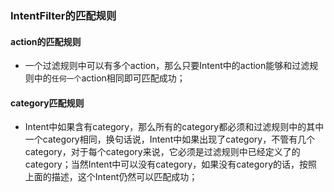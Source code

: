 ### IntentFilter的匹配规则
#### action的匹配规则
+ 一个过滤规则中可以有多个action，那么只要Intent中的action能够和过滤规则中的`任何一个`action相同即可匹配成功；
#### category匹配规则
+ Intent中如果含有category，那么所有的category都必须和过滤规则中的其中一个category相同，换句话说，Intent中如果出现了category，不管有几个category，对于每个category来说，它必须是过滤规则中已经定义了的category；当然Intent中可以没有category，如果没有category的话，按照上面的描述，这个Intent仍然可以匹配成功；
